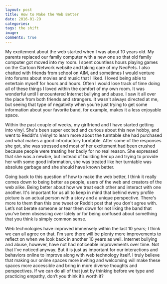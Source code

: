 ```yaml
---
layout: post
title: How to Make the Web Better
date: 2016-01-29 
categories:
tags: the shift
image:
comments: true
---
```


My excitement about the web started when I was about 10 years old. My parents replaced our family computer with a new one so that old family computer got moved into my room. I spent countless hours playing games on the Cartoon Network website and taking care of my NeoPets. I also chatted with friends from school on AIM, and sometimes I would venture into forums about movies and music that I liked. I loved being able to entertain myself for hours and hours. Often I would lose track of time doing all of these things I loved within the comfort of my own room. It was wonderful until I encountered Internet bullying and abuse. I saw it all over the place from both friends and strangers. It wasn't always directed at me, but seeing that type of negativity when you're just trying to get some information about your favorite band, for example, makes it a less enjoyable space.

Within the past couple of weeks, my girlfriend and I have started getting into vinyl. She's been super excited and curious about this new hobby, and went to Reddit's r/vinyl to learn more about the turntable she had purchased and what makes a good introductory turntable. After some of the responses she got, she was stressed and most of her excitement had been crushed because people were treating her badly for no real reason. She expressed that she was a newbie, but instead of building her up and trying to provide her with some good information, she was treated like her turntable was absolute garbage and she should have known better. 

Going back to this question of how to make the web better, I think it really comes down to being better as people, users of the web and creators of the web alike. Being better about how we treat each other and interact with one another. It's important for us all to keep in mind that behind every profile picture is an actual person with a story and a unique perspective. There's more to them than this one tweet or Reddit post that you don't agree with. Let’s not berate someone or tear them down for not liking the band that you've been obsessing over lately or for being confused about something that you think is simply common sense.

Web technologies have improved immensely within the last 10 years; I think we can all agree on that. I'm sure there will be plenty more improvements to reflect on when we look back in another 10 years as well. Internet bullying and abuse, however, have not had noticeable improvements over time. Not that I've noticed anyway. But it is just as important for our interactions and behaviors online to improve along with web technology itself. I truly believe that making our online spaces more inviting and welcoming will make these spaces more accessible and bring in more diverse thoughts and perspectives. If we can do all of that just by thinking before we type and practicing empathy, don’t you think it’s worth it?
